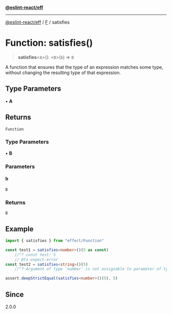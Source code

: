 [**@eslint-react/eff**](../../../README.md)

***

[@eslint-react/eff](../../../README.md) / [F](../README.md) / satisfies

# Function: satisfies()

> **satisfies**\<`A`\>(): \<`B`\>(`b`) => `B`

A function that ensures that the type of an expression matches some type,
without changing the resulting type of that expression.

## Type Parameters

• **A**

## Returns

`Function`

### Type Parameters

• **B**

### Parameters

#### b

`B`

### Returns

`B`

## Example

```ts
import { satisfies } from "effect/Function"

const test1 = satisfies<number>()(5 as const)
    //^? const test: 5
    // @ts-expect-error
const test2 = satisfies<string>()(5)
    //^? Argument of type 'number' is not assignable to parameter of type 'string'

assert.deepStrictEqual(satisfies<number>()(5), 5)
```

## Since

2.0.0
